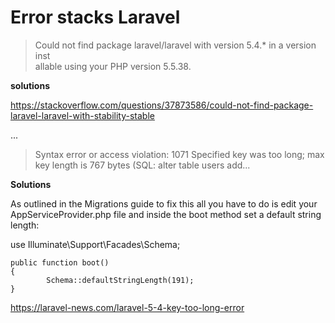 # Error stacks Laravel

> Could not find package laravel/laravel with version 5.4.* in a version inst  
  allable using your PHP version 5.5.38.

**solutions**

https://stackoverflow.com/questions/37873586/could-not-find-package-laravel-laravel-with-stability-stable


...

> Syntax error or access violation: 1071 Specified key was too long; max key length is 767 bytes (SQL: alter table users add...

**Solutions**

As outlined in the Migrations guide to fix this all you have to do is edit your AppServiceProvider.php file and inside the boot method set a default string length:

use Illuminate\Support\Facades\Schema;

	public function boot()
	{
			Schema::defaultStringLength(191);
	}
	
https://laravel-news.com/laravel-5-4-key-too-long-error
